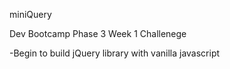 miniQuery

Dev Bootcamp Phase 3 Week 1 Challenege

-Begin to build jQuery library with vanilla javascript

